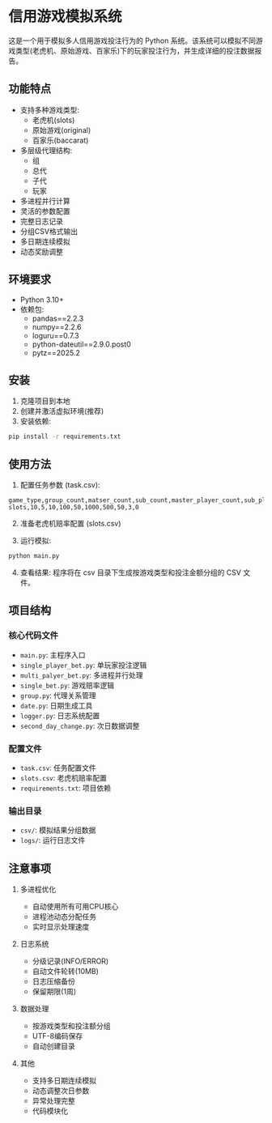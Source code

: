 # 信用游戏模拟系统

这是一个用于模拟多人信用游戏投注行为的 Python 系统。该系统可以模拟不同游戏类型(老虎机、原始游戏、百家乐)下的玩家投注行为，并生成详细的投注数据报告。

## 功能特点

- 支持多种游戏类型:
  - 老虎机(slots)
  - 原始游戏(original)
  - 百家乐(baccarat)
- 多层级代理结构:
  - 组
  - 总代
  - 子代
  - 玩家
- 多进程并行计算
- 灵活的参数配置
- 完整日志记录
- 分组CSV格式输出
- 多日期连续模拟
- 动态奖励调整

## 环境要求

- Python 3.10+
- 依赖包:
  - pandas==2.2.3
  - numpy==2.2.6
  - loguru==0.7.3
  - python-dateutil==2.9.0.post0
  - pytz==2025.2

## 安装

1. 克隆项目到本地
2. 创建并激活虚拟环境(推荐)
3. 安装依赖:

```bash
pip install -r requirements.txt
```

## 使用方法

1. 配置任务参数 (task.csv):

```csv
game_type,group_count,matser_count,sub_count,master_player_count,sub_player_count,master_up_point,sub_up_point,single_bet,withdraw_rate,bonus
slots,10,5,10,100,50,1000,500,50,3,0
```

2. 准备老虎机赔率配置 (slots.csv)

3. 运行模拟:

```bash
python main.py
```

4. 查看结果:
程序将在 csv 目录下生成按游戏类型和投注金额分组的 CSV 文件。

## 项目结构

### 核心代码文件

- `main.py`: 主程序入口
- `single_player_bet.py`: 单玩家投注逻辑
- `multi_palyer_bet.py`: 多进程并行处理
- `single_bet.py`: 游戏赔率逻辑
- `group.py`: 代理关系管理
- `date.py`: 日期生成工具
- `logger.py`: 日志系统配置
- `second_day_change.py`: 次日数据调整

### 配置文件

- `task.csv`: 任务配置文件
- `slots.csv`: 老虎机赔率配置
- `requirements.txt`: 项目依赖

### 输出目录

- `csv/`: 模拟结果分组数据
- `logs/`: 运行日志文件

## 注意事项

1. 多进程优化
   - 自动使用所有可用CPU核心
   - 进程池动态分配任务
   - 实时显示处理速度

2. 日志系统
   - 分级记录(INFO/ERROR)
   - 自动文件轮转(10MB)
   - 日志压缩备份
   - 保留期限(1周)

3. 数据处理
   - 按游戏类型和投注额分组
   - UTF-8编码保存
   - 自动创建目录

4. 其他
   - 支持多日期连续模拟
   - 动态调整次日参数
   - 异常处理完整
   - 代码模块化
